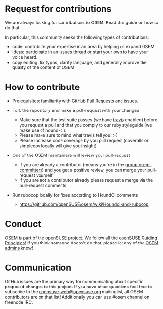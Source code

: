 # Request for contributions
We are always looking for contributions to OSEM. Read this guide on how to do that. 

In particular, this community seeks the following types of contributions:

* code: contribute your expertise in an area by helping us expand OSEM
* ideas: participate in an issues thread or start your own to have your voice heard.
* copy editing: fix typos, clarify language, and generally improve the quality of the content of OSEM

# How to contribute
* Prerequisites: familiarity with [GitHub Pull Requests](https://help.github.com/articles/using-pull-requests) and issues.
* Fork the repository and make a pull-request with your changes
  * Make sure that the test suite passes (we have [travis](https://travis-ci.org/openSUSE/osem) enabled) before you request a pull and that you comply to our ruby styleguide (we make use of [hound-ci](https://houndci.com/)).
  * Please make sure to mind what travis tell you! :-)
  * Please increase code coverage by you pull request (coveralls or simplecov locally will give you insight)

* One of the OSEM maintainers will review your pull-request
  * If you are already a contributor (means you're in the [group osem-committers](https://github.com/orgs/openSUSE/teams/osem-committers)) and you get a positive review, you can merge your pull-request yourself
  * If you are not a contributor already please request a merge via the pull-request comments
* Run rubocop locally for fixes according to HoundCI comments
  * https://github.com/openSUSE/osem/wiki/Houndci-and-rubocop

# Conduct
OSEM is part of the openSUSE project. We follow all the [openSUSE Guiding
Principles!](http://en.opensuse.org/openSUSE:Guiding_principles) If you think
someone doesn't do that, please let any of the [OSEM
admins](https://github.com/orgs/openSUSE/teams/osem-admins) know!

# Communication
GitHub issues are the primary way for communicating about specific proposed
changes to this project. If you have other questions feel free to subscribe to
the [opensuse-web@opensuse.org](http://lists.opensuse.org/opensuse-web/)
mailinglist, all OSEM contributors are on that list! Additionally you can use #osem channel
on freenode IRC.
